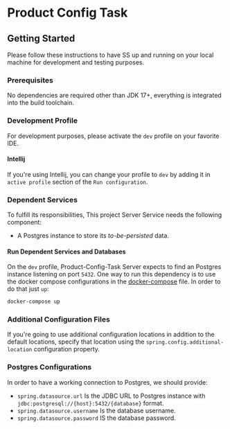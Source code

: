 # Product Config Task

## Getting Started

Please follow these instructions to have SS up and running on your local machine for development and testing purposes.

### Prerequisites

No dependencies are required other than JDK 17+, everything is integrated into the build toolchain.

### Development Profile

For development purposes, please activate the `dev` profile on your favorite IDE.

#### Intellij

If you're using Intellij, you can change your profile to `dev` by adding it in `active profile` section of
the `Run configuration`.

### Dependent Services

To fulfill its responsibilities, This project Server Service needs the following component:

- A Postgres instance to store its *to-be-persisted* data.

#### Run Dependent Services and Databases

On the `dev` profile, Product-Config-Task Server expects to find an Postgres instance listening on port `5432`. One way to run
this dependency is to use the docker compose configurations in the [docker-compose](docker-compose.yml)
file. In order to do that just `up`:

```bash
docker-compose up
```

### Additional Configuration Files

If you're going to use additional configuration locations in addition to the default locations, specify that location
using the
`spring.config.additional-location` configuration property.

### Postgres Configurations

In order to have a working connection to Postgres, we should provide:

- `spring.datasource.url` Is the JDBC URL to Postgres instance with `jdbc:postgresql://{host}:5432/{database}` format.
- `spring.datasource.username` Is the database username.
- `spring.datasource.password` IS the database password.
